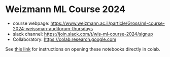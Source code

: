 # Weizmann ML Course 2024

- course webpage: https://www.weizmann.ac.il/particle/Gross/ml-course-2024-weissman-auditorum-thursdays
- slack channel: https://join.slack.com/t/wis-ml-course-2024/signup
- Collaboratory: https://colab.research.google.com

See [this link](https://colab.research.google.com/github/googlecolab/colabtools/blob/master/notebooks/colab-github-demo.ipynb) for instructions on opening these notebooks directly in colab.
